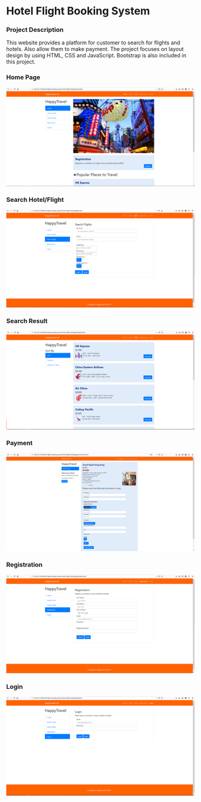 # Hotel Flight Booking System

### Project Description
This website provides a platform for customer to search for flights and hotels. Also allow them to make payment. The project focuses on layout design by using HTML, CSS and JavaScript. Bootstrap is also included in this project. 

### Home Page
<img src="./img/main.png">

### Search Hotel/Flight
<img src="./img/searchFlight.png">

### Search Result
<img src="./img/flightResult.png">

### Payment
<img src="./img/payment.png">

### Registration
<img src="./img/registration.png">

### Login
<img src="./img/login.png">
